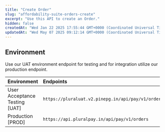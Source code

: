 ```yaml
---
title: "Create Order"
slug: "affordability-suite-orders-create"
excerpt: "Use this API to create an Order."
hidden: false
createdAt: "Wed Jan 22 2025 17:55:44 GMT+0000 (Coordinated Universal Time)"
updatedAt: "Wed May 07 2025 09:12:14 GMT+0000 (Coordinated Universal Time)"
---
```

## Environment

Use our UAT environment endpoint for testing and for integration utilize our production endpoint.

| Environment                   | Endpoints                                          |
| :---------------------------- | :------------------------------------------------- |
| User Acceptance Testing [UAT] | `https://pluraluat.v2.pinepg.in/api/pay/v1/orders` |
| Production [PROD]             | `https://api.pluralpay.in/api/pay/v1/orders`       |
